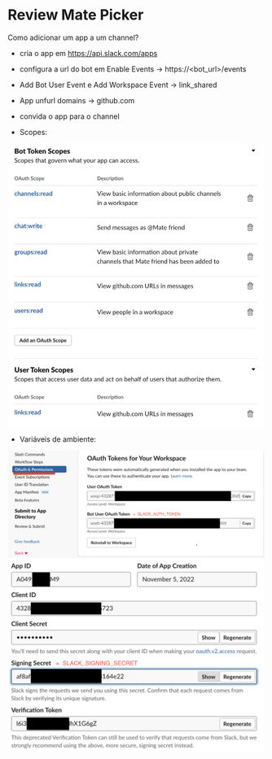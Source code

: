 # Review Mate Picker

Como adicionar um app a um channel?
- cria o app em https://api.slack.com/apps
- configura a url do bot em Enable Events -> https://<bot_url>/events
- Add Bot User Event e Add Workspace Event -> link_shared
- App unfurl domains -> github.com
- convida o app para o channel

- Scopes:

![](images/scopes.png)

- Variáveis de ambiente:

![](images/auth_token.png)
![](images/signing_secret.png)
